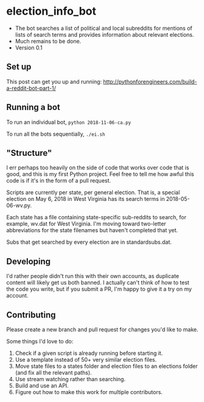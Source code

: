 # election_info_bot #
* The bot searches a list of political and local subreddits for mentions of lists of search terms and provides information about relevant elections.
* Much remains to be done.
* Version 0.1

## Set up ##

This post can get you up and running: http://pythonforengineers.com/build-a-reddit-bot-part-1/

## Running a bot ##

To run an individual bot, `python 2018-11-06-ca.py`

To run all the bots sequentially, `./ei.sh`

## "Structure" ##

I err perhaps too heavily on the side of code that works over code that is good, and this is my first Python project. Feel free to tell me how awful this code is if it's in the form of a pull request.

Scripts are currently per state, per general election. That is, a special election on May 6, 2018 in West Virginia has its search terms in 2018-05-06-wv.py.

Each state has a file containing state-specific sub-reddits to search, for example, wv.dat for West Virginia. I'm moving toward two-letter abbreviations for the state filenames but haven't completed that yet.

Subs that get searched by every election are in standardsubs.dat.

## Developing ##

I'd rather people didn't run this with their own accounts, as duplicate content will likely get us both banned. I actually can't think of how to test the code you write, but if you submit a PR, I'm happy to give it a try on my account.

## Contributing ##

Please create a new branch and pull request for changes you'd like to make.

Some things I'd love to do:
1. Check if a given script is already running before starting it.
2. Use a template instead of 50+ very similar election files.
3. Move state files to a states folder and election files to an elections folder (and fix all the relevant paths).
4. Use stream watching rather than searching.
5. Build and use an API.
6. Figure out how to make this work for multiple contributors.